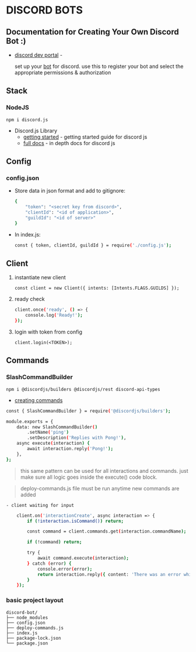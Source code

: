 # DISCORD BOTS
## Documentation for Creating Your Own Discord Bot :)

 - [discord dev portal](https://discord.com/developers/applications) - 

    set up your [bot](https://discordjs.guide/preparations/setting-up-a-bot-application.html#creating-your-bot) for discord. use this to register your bot and select the appropriate permissions & authorization


## Stack
### **NodeJS**
`npm i discord.js`

 - Discord.js Library
    - [getting started](https://discordjs.guide/#before-you-begin) - getting started guide for discord js
    - [full docs](https://discord.js.org/#/docs/main/stable/general/welcome) - in depth docs for discord js

## Config
### **config.json**

- Store data in json format and add to gitignore:

    ```sh
    { 
        "token": "<secret key from discord>", 
        "clientId": "<id of application>", 
        "guildId": "<id of server>" 
    }
    ```

- In index.js:

    ```sh 
    const { token, clientId, guildId } = require('./config.js');
    ```

## Client

1. instantiate new client

    `const client = new Client({ intents: [Intents.FLAGS.GUILDS] });`

2. ready check

    ```sh
    client.once('ready', () => {
        console.log('Ready!');
    });
    ```

3. login with token from config

    `client.login(<TOKEN>);`

## Commands
### **SlashCommandBuilder**

`npm i @discordjs/builders @discordjs/rest discord-api-types`

- [creating commands](https://discordjs.guide/creating-your-bot/creating-commands.html#resulting-code)

```sh
const { SlashCommandBuilder } = require('@discordjs/builders');

module.exports = {
	data: new SlashCommandBuilder()
		.setName('ping')
		.setDescription('Replies with Pong!'),
	async execute(interaction) {
		await interaction.reply('Pong!');
	},
};
```
> this same pattern can be used for all interactions and commands. just make sure all logic goes inside the execute() code block.

> deploy-commands.js file must be run anytime new commands are added

    - client waiting for input

```sh
    client.on('interactionCreate', async interaction => {
        if (!interaction.isCommand()) return;

        const command = client.commands.get(interaction.commandName);

        if (!command) return;

        try {
            await command.execute(interaction);
        } catch (error) {
            console.error(error);
            return interaction.reply({ content: 'There was an error while executing this command!', ephemeral: true });
        }
    });
```

### **basic project layout**

```
discord-bot/
├── node_modules
├── config.json
├── deploy-commands.js
├── index.js
├── package-lock.json
└── package.json
```